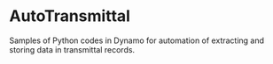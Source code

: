 # AutoTransmittal
Samples of Python codes in Dynamo for automation of extracting and storing data in transmittal records.
